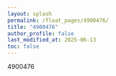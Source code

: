 ```yaml
---
layout: splash
permalink: /float_pages/4900476/
title: "4900476"
author_profile: false
last_modified_at: 2025-06-13
toc: false
---
```

 
4900476
